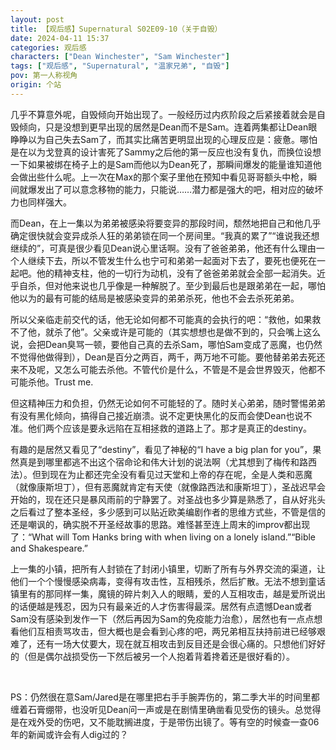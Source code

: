 ```yaml
---
layout: post
title: 【观后感】Supernatural S02E09-10（关于自毁）
date: 2024-04-11 15:37
categories: 观后感
characters: ["Dean Winchester", "Sam Winchester"]
tags: ["观后感", "Supernatural", "温家兄弟", "自毁"]
pov: 第一人称视角
origin: 个站
---
```


几乎不算意外呢，自毁倾向开始出现了。一般经历过内疚阶段之后紧接着就会是自毁倾向，只是没想到更早出现的居然是Dean而不是Sam。连着两集都让Dean眼睁睁以为自己失去Sam了，而其实比痛苦更明显出现的心理反应是：疲惫。哪怕是在以为戈登真的设计害死了Sammy之后他的第一反应也没有复仇，而换位设想一下如果被绑在椅子上的是Sam而他以为Dean死了，那瞬间爆发的能量谁知道他会做出些什么呢。上一次在Max的那个案子里他在预知中看见哥哥额头中枪，瞬间就爆发出了可以意念移物的能力，只能说……潜力都是强大的吧，相对应的破坏力也同样强大。

而Dean，在上一集以为弟弟被感染将要变异的那段时间，颓然地把自己和他几乎确定很快就会变异成杀人狂的弟弟锁在同一个房间里。“我真的累了”“谁说我还想继续的”，可真是很少看见Dean说心里话啊。没有了爸爸弟弟，他还有什么理由一个人继续下去，所以不管发生什么也宁可和弟弟一起面对下去了，要死也便死在一起吧。他的精神支柱，他的一切行为动机，没有了爸爸弟弟就会全部一起消失。近乎自杀，但对他来说也几乎像是一种解脱了。至少到最后也是跟弟弟在一起，哪怕他以为的最有可能的结局是被感染变异的弟弟杀死，他也不会去杀死弟弟。

所以父亲临走前交代的话，他无论如何都不可能真的会执行的吧：“救他，如果救不了他，就杀了他”。父亲或许是可能的（其实想想也是做不到的，只会嘴上这么说，会把Dean臭骂一顿，要他自己真的去杀Sam，哪怕Sam变成了恶魔，也仍然不觉得他做得到），Dean是百分之两百，两千，两万地不可能。要他替弟弟去死还来不及呢，又怎么可能去杀他。不管代价是什么，不管是不是会世界毁灭，他都不可能杀他。Trust me.

但这精神压力和负担，仍然无论如何不可能轻的了。随时关心弟弟，随时警惕弟弟有没有黑化倾向，搞得自己接近崩溃。说不定更快黑化的反而会使Dean也说不准。他们两个应该是要永远陷在互相拯救的道路上了。那才是真正的destiny。

有趣的是居然又看见了“destiny”，看见了神秘的“I have a big plan for you”，果然真是到哪里都逃不出这个宿命论和伟大计划的说法啊（尤其想到了梅传和路西法）。但到现在为止都还完全没有看见过天堂和上帝的存在呢，全是人类和恶魔（就像康斯坦丁），但有恶魔就肯定有天使（就像路西法和康斯坦丁），圣战迟早会开始的，现在还只是暴风雨前的宁静罢了。对圣战也多少算是熟悉了，自从好兆头之后看过了整本圣经，多少感到可以贴近欧美编剧作者的思维方式些，不管是信的还是嘲讽的，确实脱不开圣经故事的思路。难怪甚至连上周末的improv都出现了：“What will Tom Hanks bring with when living on a lonely island.”“Bible and Shakespeare.”

上一集的小镇，把所有人封锁在了封闭小镇里，切断了所有与外界交流的渠道，让他们一个个慢慢感染病毒，变得有攻击性，互相残杀，然后扩散。无法不想到童话镇里有的那同样一集，魔镜的碎片刺入人的眼睛，爱的人互相攻击，越是爱所说出的话便越是残忍，因为只有最亲近的人才伤害得最深。居然有点遗憾Dean或者Sam没有感染到发作一下（然后再因为Sam的免疫能力治愈），居然也有一点点想看他们互相责骂攻击，但大概也是会看到心疼的吧，两兄弟相互扶持前进已经够艰难了，还有一场大仗要大，现在就互相攻击到反目还是会很心痛的。只想他们好好的（但是偶尔战损受伤一下然后被另一个人抱着背着搀着还是很好看的）。

<br>

PS：仍然很在意Sam/Jared是在哪里把右手手腕弄伤的，第二季大半的时间里都缠着石膏绷带，也没听见Dean问一声或是在剧情里确凿看见受伤的镜头。总觉得是在戏外受的伤吧，又不能耽搁进度，于是带伤出镜了。等有空的时候查一查06年的新闻或许会有人dig过的？
